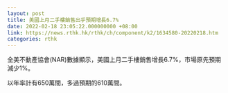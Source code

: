 ```yaml
---
layout: post
title: 美國上月二手樓銷售出乎預期增長6.7%
date: 2022-02-18 23:05:22.000000000 +08:00
link: https://news.rthk.hk/rthk/ch/component/k2/1634580-20220218.htm
categories: rthk
---
```


全美不動產協會(NAR)數據顯示，美國上月二手樓銷售增長6.7%，市場原先預期減少1%。

以年率計有650萬間，多過預期的610萬間。
